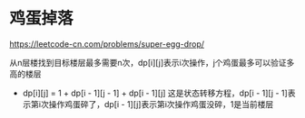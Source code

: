 # 鸡蛋掉落

https://leetcode-cn.com/problems/super-egg-drop/


从n层楼找到目标楼层最多需要n次，dp[i][j]表示i次操作，j个鸡蛋最多可以验证多高的楼层
* dp[i][j] = 1 + dp[i - 1][j - 1] + dp[i - 1][j]
这是状态转移方程，dp[i - 1][j - 1]表示第i次操作鸡蛋碎了，dp[i - 1][j]表示第i次操作鸡蛋没碎，1是当前楼层